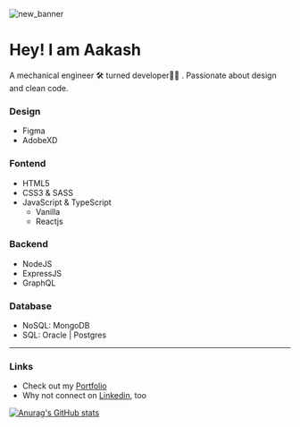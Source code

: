 ![new_banner](https://user-images.githubusercontent.com/52240895/165217677-00aa16eb-c21d-4008-ba3c-5afc0403d22d.png)

# Hey! I am Aakash

A mechanical engineer 🛠 turned developer👨‍💻 . Passionate about design and clean code.

### Design
- Figma
- AdobeXD

### Fontend
- HTML5
- CSS3 & SASS
- JavaScript & TypeScript
  - Vanilla
  - Reactjs

### Backend
  - NodeJS
  - ExpressJS
  - GraphQL

### Database
  - NoSQL: MongoDB
  - SQL: Oracle | Postgres

---

### Links
- Check out my [Portfolio][1]
- Why not connect on [Linkedin][2], too

[1]: https://www.thedevdesigner.com
[2]: https://www.linkedin.com/in/aakash1103jha/

[![Anurag's GitHub stats](https://github-readme-stats.vercel.app/api?username=Aakash1103Jha&show_icons=true&&count_private=true)](https://github.com/anuraghazra/github-readme-stats)
